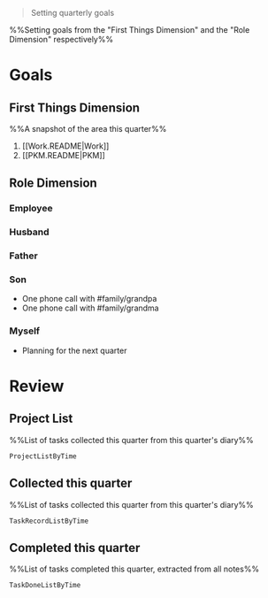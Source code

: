 > Setting quarterly goals

%%Setting goals from the "First Things Dimension" and the "Role Dimension" respectively%%

# Goals

## First Things Dimension
%%A snapshot of the area this quarter%%
1. [[Work.README|Work]]
2. [[PKM.README|PKM]]

## Role Dimension
### Employee
### Husband
### Father
### Son
- One phone call with #family/grandpa
- One phone call with #family/grandma
### Myself
- Planning for the next quarter

# Review
## Project List
%%List of tasks collected this quarter from this quarter's diary%%
```PeriodicPARA
ProjectListByTime
```
## Collected this quarter
%%List of tasks collected this quarter from this quarter's diary%%
```PeriodicPARA
TaskRecordListByTime
```

## Completed this quarter
%%List of tasks completed this quarter, extracted from all notes%%
```PeriodicPARA
TaskDoneListByTime
```
